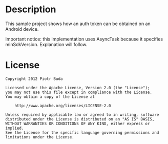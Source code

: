 Description
===========
This sample project shows how an auth token can be obtained on an Android device. 

Important notice: this implementation uses AsyncTask because it specifies minSdkVersion. Explanation will follow.


License
=======
    Copyright 2012 Piotr Buda
    
    Licensed under the Apache License, Version 2.0 (the "License");
    you may not use this file except in compliance with the License.
    You may obtain a copy of the License at
    
        http://www.apache.org/licenses/LICENSE-2.0
    
    Unless required by applicable law or agreed to in writing, software
    distributed under the License is distributed on an "AS IS" BASIS,
    WITHOUT WARRANTIES OR CONDITIONS OF ANY KIND, either express or implied.
    See the License for the specific language governing permissions and
    limitations under the License.

